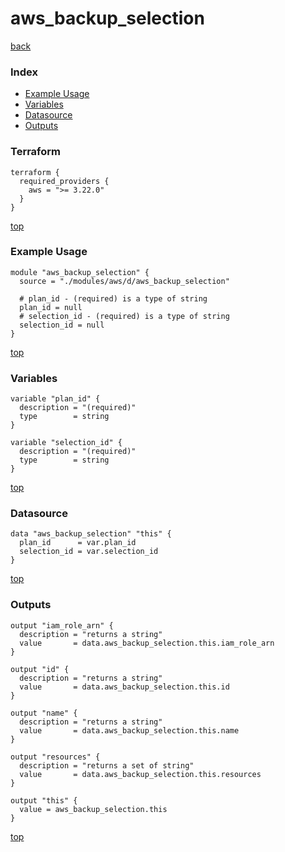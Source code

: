 # aws_backup_selection

[back](../aws.md)

### Index

- [Example Usage](#example-usage)
- [Variables](#variables)
- [Datasource](#datasource)
- [Outputs](#outputs)

### Terraform

```hcl
terraform {
  required_providers {
    aws = ">= 3.22.0"
  }
}
```

[top](#index)

### Example Usage

```hcl
module "aws_backup_selection" {
  source = "./modules/aws/d/aws_backup_selection"

  # plan_id - (required) is a type of string
  plan_id = null
  # selection_id - (required) is a type of string
  selection_id = null
}
```

[top](#index)

### Variables

```hcl
variable "plan_id" {
  description = "(required)"
  type        = string
}

variable "selection_id" {
  description = "(required)"
  type        = string
}
```

[top](#index)

### Datasource

```hcl
data "aws_backup_selection" "this" {
  plan_id      = var.plan_id
  selection_id = var.selection_id
}
```

[top](#index)

### Outputs

```hcl
output "iam_role_arn" {
  description = "returns a string"
  value       = data.aws_backup_selection.this.iam_role_arn
}

output "id" {
  description = "returns a string"
  value       = data.aws_backup_selection.this.id
}

output "name" {
  description = "returns a string"
  value       = data.aws_backup_selection.this.name
}

output "resources" {
  description = "returns a set of string"
  value       = data.aws_backup_selection.this.resources
}

output "this" {
  value = aws_backup_selection.this
}
```

[top](#index)